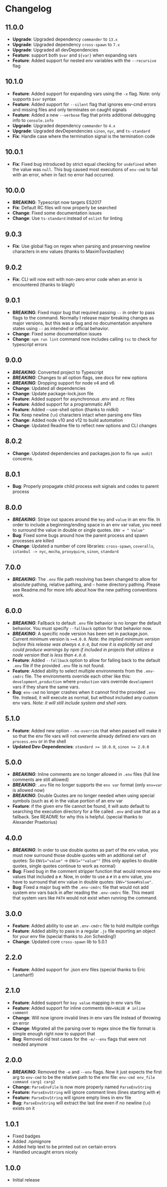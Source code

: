 # Changelog

## 11.0.0

- **Upgrade**: Upgraded dependency `commander` to `13.x`
- **Upgrade**: Upgraded dependency `cross-spawn` to `7.x`
- **Upgrade**: Upgraded all devDependencies
- **Feature**: support both `$var` and `${var}` when expanding vars
- **Feature**: Added support for nested env variables with the `--recursive` flag

## 10.1.0

- **Feature**: Added support for expanding vars using the `-x` flag.
Note: only supports `$var` syntax
- **Feature**: Added support for `--silent` flag that ignores env-cmd errors and missing files and
only terminates on caught signals
- **Feature**: Added a new `--verbose` flag that prints additional debugging info to `console.info`
- **Upgrade**: Upgraded dependency `commander` to `4.x`
- **Upgrade**: Upgraded devDependencies `sinon`, `nyc`, and `ts-standard`
- **Fix**: Handle case where the termination signal is the termination code

## 10.0.1

- **Fix**: Fixed bug introduced by strict equal checking for `undefined` when the value was `null`. This
bug caused most executions of `env-cmd` to fail with an error, when in fact no error had occurred.

## 10.0.0

- **BREAKING**: Typescript now targets ES2017
- **Fix**: Default RC files will now properly be searched
- **Change**: Fixed some documentation issues
- **Change**: Use `ts-standard` instead of `eslint` for linting

## 9.0.3

- **Fix**: Use global flag on regex when parsing and preserving newline characters in env values (thanks to MaximTovstashev)

## 9.0.2

- **Fix**: CLI will now exit with non-zero error code when an error is encountered (thanks to blagh)

## 9.0.1

- **BREAKING**: Fixed major bug that required passing `--` in order to pass flags to the command.
Normally I release major breaking changes as major versions, but this was a bug and no documentation
anywhere states using `--` as intended or official behavior.
- **Change**: Fixed some documentation issues
- **Change**: `npm run lint` command now includes calling `tsc` to check for typescript errors

## 9.0.0

- ***BREAKING***: Converted project to Typescript
- ***BREAKING***: Changes to all option flags, see docs for new options
- ***BREAKING***: Dropping support for node v4 and v6
- **Change**: Updated all dependencies
- **Change**: Update package-lock.json file
- **Feature**: Added support for asynchronous .env and .rc files
- **Feature**: Added support for a programmatic API
- **Feature**: Added --use-shell option (thanks to nidkil)
- **Fix**: Keep newline (`\n`) characters intact when parsing env files
- **Change**: Added node v10 and v12 to build automation
- **Change**: Updated Readme file to reflect new options and CLI changes

## 8.0.2

- **Change**: Updated dependencies and packages.json to fix `npm audit` concerns.

## 8.0.1

- **Bug**: Properly propagate child process exit signals and codes to parent process

## 8.0.0

- ***BREAKING***: Stripe out spaces around the `key` and `value` in an env file. In order to include a beginning/ending space in an env var value, you need to surround the value in double or single quotes. `ENV = " Value"`
- **Bug**: Fixed some bugs around how the parent process and spawn processes are killed
- **Change**: Updated a number of core libraries: `cross-spawn`, `coveralls`, `istanbul -> nyc`, `mocha`, `proxyquire`, `sinon`, `standard`

## 7.0.0

- ***BREAKING***: The `.env` file path resolving has been changed to allow for absolute pathing, relative pathing, and `~` home directory pathing. Please
see Readme.md for more info about how the new pathing conventions work.

## 6.0.0

- ***BREAKING***: Fallback to default `.env` file behavior is no longer the default behavior. You must specify `--fallback` option for that behavior now.
- ***BREAKING***: A specific node version has been set in package.json. Current minimum version is `>=4.0.0`. *Note: the implied minimum version
before this release was always `4.0.0`, but now it is explicitly set and could produce warnings by npm if included in projects that utilizes a
node version that is less than `4.0.0`.*
- **Feature**: Added `--fallback` option to allow for falling back to the default `.env` file if the provided `.env` file is not found.
- **Feature**: Added ability to select multiple environments from the `.env-cmdrc` file. The environments override each other like this:
`development,production` where `production` vars override `development` vars if they share the same vars.
- **Bug**: `env-cmd` no longer crashes when it cannot find the provided `.env` file. Instead, it will execute as normal, but without included any custom env vars. *Note: it will still include system and shell vars.*

## 5.1.0

- **Feature**: Added new option `--no-override` that when passed will make it so that the env file
vars will not overwrite already defined env vars on `process.env` or in the shell
- **Updated Dev-Dependencies**: `standard >= 10.0.0`, `sinon >= 2.0.0`

## 5.0.0

- ***BREAKING***: Inline comments are no longer allowed in `.env` files (full line comments are still allowed)
- ***BREAKING***: `.env` file no longer supports the `env var` format (only `env=var` is allowed now)
- ***BREAKING***: Double Quotes are no longer needed when using special symbols (such as `#`) in the value portion of an env var
- **Feature**: if the given env file cannot be found, it will auto default to searching
the execution directory for a file called `.env` and use that as a fallback. See README for why this is
helpful. (special thanks to Alexander Praetorius)

## 4.0.0

- ***BREAKING***: In order to use double quotes as part of the env value, you must now surround those double quotes with an additional set of quotes: So `ENV1="value"` -> `ENV1=""value""` (this only applies to double quotes, single quotes continue to work as normal)
- **Bug**: Fixed bug in the comment stripper function that would remove env values that included a `#`. Now, in order to use a `#` in a env value, you have to surround that env value in double quotes: `ENV="Some#Value"`.
- **Bug**: Fixed a major bug with the `.env-cmdrc` file that would not add system env vars back in after reading the `.env-cmdrc` file. This meant that system vars like `PATH` would not exist when running the command.

## 3.0.0

- **Feature**: Added ability to use an `.env-cmdrc` file to hold multiple configs
- **Feature**: Added ability to pass in a regular `.js` file exporting an object for your env file (special thanks to Jon Scheiding!)
- **Change**: Updated core `cross-spawn` lib to 5.0.1

## 2.2.0

- **Feature**: Added support for .json env files (special thanks to Eric Lanehart!)

## 2.1.0

- **Feature**: Added support for `key value` mapping in env vars file
- **Feature**: Added support for inline comments `ENV=VALUE # inline comment`
- **Change**: Will now ignore invalid lines in env vars file instead of throwing an error
- **Change**: Migrated all the parsing over to regex since the file format is simple enough right
now to support that
- **Bug**: Removed old test cases for the `-e/--env` flags that were not needed anymore

## 2.0.0

- ***BREAKING***: Removed the `-e` and `--env` flags. Now it just expects the first arg to `env-cmd` to be the relative path to the env file: `env-cmd env_file command carg1 carg2`
- **Change:** `ParseEnvFile` is now more properly named `ParseEnvString`
- **Feature:** `ParseEnvString` will ignore comment lines (lines starting with `#`)
- **Feature:** `ParseEnvString` will ignore empty lines in env file
- **Bug:** `ParseEnvString` will extract the last line even if no newline (`\n`) exists on it

## 1.0.1

- Fixed badges
- Added .npmignore
- Added help text to be printed out on certain errors
- Handled uncaught errors nicely

## 1.0.0

- Initial release
